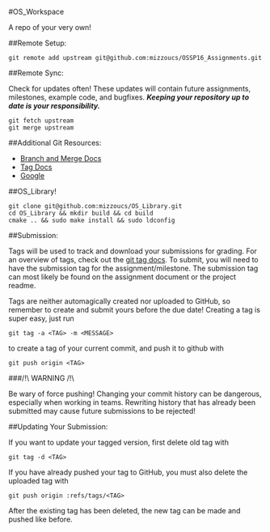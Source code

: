 #OS_Workspace

A repo of your very own!

##Remote Setup:

	git remote add upstream git@github.com:mizzoucs/OSSP16_Assignments.git

##Remote Sync:

Check for updates often! These updates will contain future assignments, milestones, example code, and bugfixes. **_Keeping your repository up to date is your responsibility._**

	git fetch upstream
	git merge upstream

##Additional Git Resources:

* [Branch and Merge Docs](https://git-scm.com/book/en/v2/Git-Branching-Basic-Branching-and-Merging)
* [Tag Docs](https://git-scm.com/book/en/v2/Git-Basics-Tagging)
* [Google](https://google.com)

##OS_Library!

	git clone git@github.com:mizzoucs/OS_Library.git
	cd OS_Library && mkdir build && cd build
	cmake .. && sudo make install && sudo ldconfig

##Submission:

Tags will be used to track and download your submissions for grading. For an overview of tags, check out the [git tag docs](https://git-scm.com/book/en/v2/Git-Basics-Tagging). To submit, you will need to have the submission tag for the assignment/milestone. The submission tag can most likely be found on the assignment document or the project readme.

Tags are neither automagically created nor uploaded to GitHub, so remember to create and submit yours before the due date! Creating a tag is super easy, just run

	git tag -a <TAG> -m <MESSAGE>

to create a tag of your current commit, and push it to github with

	git push origin <TAG>

###/!\ WARNING /!\

Be wary of force pushing! Changing your commit history can be dangerous, especially when working in teams. Rewriting history that has already been submitted may cause future submissions to be rejected!


##Updating Your Submission:

If you want to update your tagged version, first delete old tag with

	git tag -d <TAG>
	
If you have already pushed your tag to GitHub, you must also delete the uploaded tag with

	git push origin :refs/tags/<TAG>
	
After the existing tag has been deleted, the new tag can be made and pushed like before.
